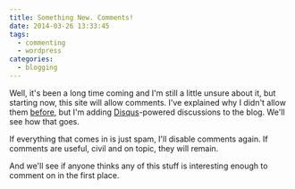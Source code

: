 ```yaml
---
title: Something New. Comments!
date: 2014-03-26 13:33:45
tags:
  - commenting
  - wordpress
categories:
  - blogging
---
```


Well, it's been a long time coming and I'm still a little unsure about it, but starting now, this site will allow comments. I've explained why I didn't allow them [before](https://yo-dave.com/2011/03/18/why-no-comments/), but I'm adding [Disqus](http://disqus.com/)-powered discussions to the blog. We'll see how that goes.

If everything that comes in is just spam, I'll disable comments again. If comments are useful, civil and on topic, they will remain.

And we'll see if anyone thinks any of this stuff is interesting enough to comment on in the first place.